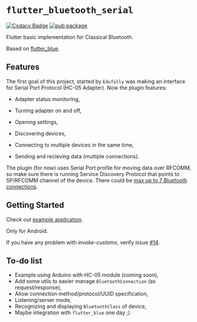 
# `flutter_bluetooth_serial`

[![Codacy Badge](https://api.codacy.com/project/badge/Grade/e715d21e77394cfaacf9abd20b7d97cc)](https://app.codacy.com/app/edufolly/flutter_bluetooth_serial?utm_source=github.com&utm_medium=referral&utm_content=edufolly/flutter_bluetooth_serial&utm_campaign=Badge_Grade_Dashboard)
[![pub package](https://img.shields.io/pub/v/flutter_bluetooth_serial.svg)](https://pub.dartlang.org/packages/flutter_bluetooth_serial)

Flutter basic implementation for Classical Bluetooth.

Based on [flutter_blue](https://github.com/pauldemarco/flutter_blue).



## Features

The first goal of this project, started by `Edufolly` was making an interface for Serial Port Protocol (HC-05 Adapter). Now the plugin features:

+ Adapter status monitoring,

+ Turning adapter on and off,

+ Opening settings,

+ Discovering devices,

+ Connecting to multiple devices in the same time,

+ Sending and recieving data (multiple connections).

The plugin (for now) uses Serial Port profile for moving data over RFCOMM, so make sure there is running Service Discovery Protocol that points to SP/RFCOMM channel of the device. There could be [max up to 7 Bluetooth connections](https://stackoverflow.com/a/32149519/4880243).



## Getting Started

Check out [example application](example/README.md).

Only for Android.

If you have any problem with _invoke-customs_, verify issue [#14](https://github.com/edufolly/flutter_bluetooth_serial/issues/14).



## To-do list

+ Example using Arduino with HC-05 module (coming soon),
+ Add some utils to easier manage `BluetoothConnection` (as request/response),
+ Allow connection method/protocol/UUID specification,
+ Listening/server mode,
+ Recognizing and displaying `BluetoothClass` of device,
+ Maybe integration with `flutter_blue` one day ;)


